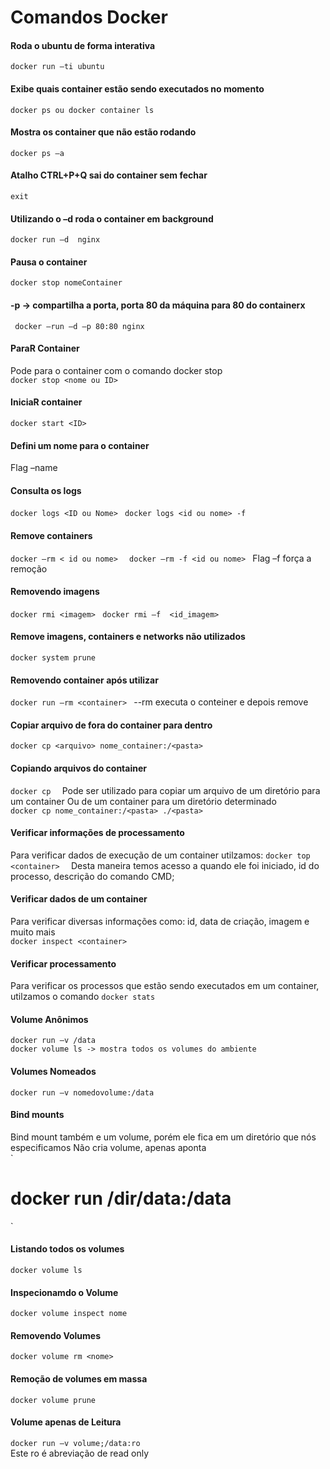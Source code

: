 # Comandos Docker

#### Roda o ubuntu de forma interativa  
`
docker run –ti ubuntu  
`
#### Exibe quais container estão sendo executados no momento  
`
docker ps ou docker container ls  
`
#### Mostra os container que não estão rodando 
`
docker ps –a  
`
#### Atalho CTRL+P+Q sai do container sem fechar 
`
exit 
`
#### Utilizando o –d roda o container em background 
`
docker run –d  nginx 
`
#### Pausa o container  
`
docker stop nomeContainer 
`
#### -p -> compartilha a porta, porta 80 da máquina para 80 do containerx 
` 
docker –run –d –p 80:80 nginx  
`
#### ParaR Container 
Pode para o container com o comando docker stop <nome ou ID>  
`
docker stop <nome ou ID> 
`
#### IniciaR container 
`
docker start <ID> 
` 
#### Defini um nome para o container  

Flag –name  

#### Consulta os logs  
`
docker logs <ID ou Nome> 
`
`
docker logs <id ou nome> -f  
` 
#### Remove containers 
`
docker –rm < id ou nome>  
`
`
docker –rm -f <id ou nome> 
`
Flag –f força a remoção  
#### Removendo imagens
`
docker rmi <imagem> 
`
`
docker rmi –f  <id_imagem> 
`
#### Remove imagens, containers e networks não utilizados 
`
docker system prune 
`
#### Removendo container após utilizar  
`
docker run –rm <container> 
`
--rm executa o conteiner e depois remove  

#### Copiar arquivo de fora do container para dentro 
`
docker cp <arquivo> nome_container:/<pasta> 
`
#### Copiando arquivos do container  
`
docker cp  
`
Pode ser utilizado para copiar um arquivo de um diretório para um container 
Ou de um container para um diretório determinado  
`
docker cp nome_container:/<pasta> ./<pasta> 
`
#### Verificar informações de processamento  
Para verificar dados de execução de um container utilzamos:
`
docker top <container>  
`
Desta maneira temos acesso a quando ele foi iniciado, id do processo, descrição do comando CMD;  

#### Verificar dados de um container  
Para verificar diversas informações como: id, data de criação, imagem e muito mais  
`
docker inspect <container>  
`
#### Verificar processamento  
Para verificar os processos que estão sendo executados em um container, utilzamos o comando 
`
docker stats 
`  
#### Volume Anônimos  
`
docker run –v /data 
`  
`
docker volume ls -> mostra todos os volumes do ambiente 
`  
#### Volumes Nomeados  
`
docker run –v nomedovolume:/data 
`  
#### Bind mounts  
Bind mount também e um volume, porém ele fica em um diretório que nós especificamos 
Não cria volume, apenas aponta  
`
# docker run /dir/data:/data 
`
#### Listando todos os volumes  
`
docker volume ls  
`
#### Inspecionamdo  o Volume  
`
docker volume inspect nome 
`
#### Removendo Volumes  
`
docker volume rm <nome> 
`
#### Remoção de volumes em massa  
`
docker volume prune 
`
#### Volume apenas de Leitura 
`
docker run –v volume;/data:ro 
`  
Este ro é abreviação de read only 

 